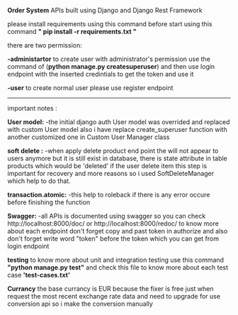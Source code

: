 **Order System** 
APIs built using Django and Django Rest Framework


please install requirements using this command before start
using this command
**" pip install -r requirements.txt "**

there are two permission:


**-administartor**
to create user with administrator's permission use the command of 
(**python manage.py createsuperuser**)
and then use login endpoint with the inserted credintials to get the token and use it 

**-user**
to create normal user please use register endpoint

-----------------------------------------------------

important notes :


**User model:**
-the initial django auth User model was overrided and replaced with custom User model 
also i have replace create_superuser function with another customized one in Custom User Manager class 

**soft delete :**
-when apply delete product end point the will not appear to users anymore
but it is still exist in database, there is state attribute in table products which would be 'deleted' if the user delete item 
this step is important for recovery and more reasons 
so i used SoftDeleteManager which help to do that. 

**transaction.atomic:**
-this help to roleback if there is any error occure before finishing the function

**Swagger:** 
-all APIs is documented using swagger 
so you can check 
http://localhost:8000/doc/ 
or 
http://localhost:8000/redoc/
to know more about each endpoint 
don't forget copy and past token in authorize and also don't forget write word "token" before the token which you can get from login endpoint 

**testing** 
to know more about unit and integration testing use this command 
**"python manage.py test"**
and check this file to know more about each test case **'test-cases.txt'**

**Currancy**
the base currancy is EUR because the fixer is free just when request the most recent exchange rate data
and need to upgrade for use conversion api
so i make the conversion manually
